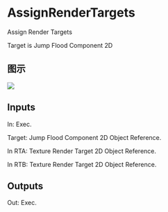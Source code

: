 # AssignRenderTargets

Assign Render Targets

Target is Jump Flood Component 2D

## 图示

![]($-20221218-18171063.png)

## Inputs

In: Exec.

Target: Jump Flood Component 2D Object Reference.

In RTA: Texture Render Target 2D Object Reference.

In RTB: Texture Render Target 2D Object Reference.  

## Outputs

Out: Exec.

